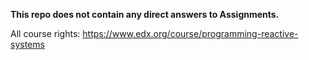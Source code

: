 **This repo does not contain any direct answers to Assignments.**

All course rights: https://www.edx.org/course/programming-reactive-systems
